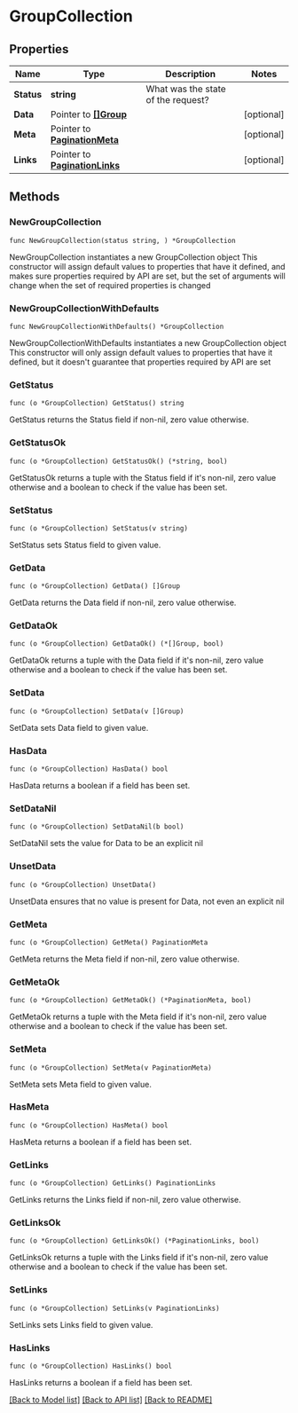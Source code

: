# GroupCollection

## Properties

Name | Type | Description | Notes
------------ | ------------- | ------------- | -------------
**Status** | **string** | What was the state of the request? | 
**Data** | Pointer to [**[]Group**](Group.md) |  | [optional] 
**Meta** | Pointer to [**PaginationMeta**](PaginationMeta.md) |  | [optional] 
**Links** | Pointer to [**PaginationLinks**](PaginationLinks.md) |  | [optional] 

## Methods

### NewGroupCollection

`func NewGroupCollection(status string, ) *GroupCollection`

NewGroupCollection instantiates a new GroupCollection object
This constructor will assign default values to properties that have it defined,
and makes sure properties required by API are set, but the set of arguments
will change when the set of required properties is changed

### NewGroupCollectionWithDefaults

`func NewGroupCollectionWithDefaults() *GroupCollection`

NewGroupCollectionWithDefaults instantiates a new GroupCollection object
This constructor will only assign default values to properties that have it defined,
but it doesn't guarantee that properties required by API are set

### GetStatus

`func (o *GroupCollection) GetStatus() string`

GetStatus returns the Status field if non-nil, zero value otherwise.

### GetStatusOk

`func (o *GroupCollection) GetStatusOk() (*string, bool)`

GetStatusOk returns a tuple with the Status field if it's non-nil, zero value otherwise
and a boolean to check if the value has been set.

### SetStatus

`func (o *GroupCollection) SetStatus(v string)`

SetStatus sets Status field to given value.


### GetData

`func (o *GroupCollection) GetData() []Group`

GetData returns the Data field if non-nil, zero value otherwise.

### GetDataOk

`func (o *GroupCollection) GetDataOk() (*[]Group, bool)`

GetDataOk returns a tuple with the Data field if it's non-nil, zero value otherwise
and a boolean to check if the value has been set.

### SetData

`func (o *GroupCollection) SetData(v []Group)`

SetData sets Data field to given value.

### HasData

`func (o *GroupCollection) HasData() bool`

HasData returns a boolean if a field has been set.

### SetDataNil

`func (o *GroupCollection) SetDataNil(b bool)`

 SetDataNil sets the value for Data to be an explicit nil

### UnsetData
`func (o *GroupCollection) UnsetData()`

UnsetData ensures that no value is present for Data, not even an explicit nil
### GetMeta

`func (o *GroupCollection) GetMeta() PaginationMeta`

GetMeta returns the Meta field if non-nil, zero value otherwise.

### GetMetaOk

`func (o *GroupCollection) GetMetaOk() (*PaginationMeta, bool)`

GetMetaOk returns a tuple with the Meta field if it's non-nil, zero value otherwise
and a boolean to check if the value has been set.

### SetMeta

`func (o *GroupCollection) SetMeta(v PaginationMeta)`

SetMeta sets Meta field to given value.

### HasMeta

`func (o *GroupCollection) HasMeta() bool`

HasMeta returns a boolean if a field has been set.

### GetLinks

`func (o *GroupCollection) GetLinks() PaginationLinks`

GetLinks returns the Links field if non-nil, zero value otherwise.

### GetLinksOk

`func (o *GroupCollection) GetLinksOk() (*PaginationLinks, bool)`

GetLinksOk returns a tuple with the Links field if it's non-nil, zero value otherwise
and a boolean to check if the value has been set.

### SetLinks

`func (o *GroupCollection) SetLinks(v PaginationLinks)`

SetLinks sets Links field to given value.

### HasLinks

`func (o *GroupCollection) HasLinks() bool`

HasLinks returns a boolean if a field has been set.


[[Back to Model list]](../README.md#documentation-for-models) [[Back to API list]](../README.md#documentation-for-api-endpoints) [[Back to README]](../README.md)


